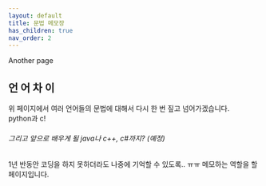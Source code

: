 ```yaml
---
layout: default
title: 문법 메모장
has_children: true
nav_order: 2
---
```

Another page
## 언 어 차 이

위 페이지에서 여러 언어들의 문법에 대해서 다시 한 번 짚고 넘어가겠습니다.  
python과 c!

###### 그리고 앞으로 배우게 될 java나 c++, c#까지? (예정)

1년 반동안 코딩을 하지 못하더라도 나중에 기억할 수 있도록.. ㅠㅠ
메모하는 역할을 할 페이지입니다.


